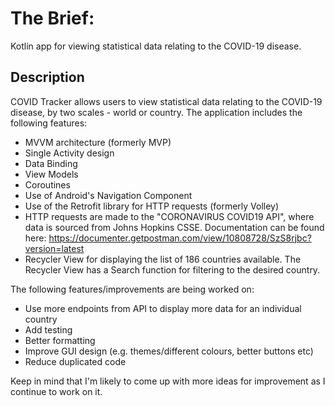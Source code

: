 # The Brief:

Kotlin app for viewing statistical data relating to the COVID-19 disease. 

## Description

COVID Tracker allows users to view statistical data relating to the COVID-19 disease, by two scales - world or country. The application includes the following features:
* MVVM architecture (formerly MVP)
* Single Activity design
* Data Binding
* View Models
* Coroutines
* Use of Android's Navigation Component
* Use of the Retrofit library for HTTP requests (formerly Volley)
* HTTP requests are made to the "CORONAVIRUS COVID19 API", where data is sourced from Johns Hopkins CSSE. Documentation can be found here: https://documenter.getpostman.com/view/10808728/SzS8rjbc?version=latest
* Recycler View for displaying the list of 186 countries available. The Recycler View has a Search function for filtering to the desired country.

The following features/improvements are being worked on:
* Use more endpoints from API to display more data for an individual country
* Add testing
* Better formatting
* Improve GUI design (e.g. themes/different colours, better buttons etc)
* Reduce duplicated code

Keep in mind that I'm likely to come up with more ideas for improvement as I continue to work on it.
